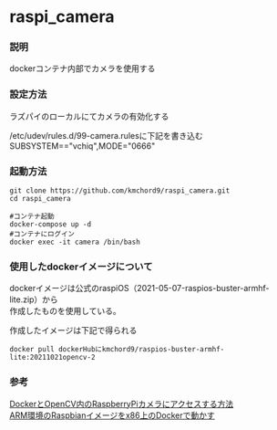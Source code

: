 # raspi_camera

### 説明
dockerコンテナ内部でカメラを使用する

### 設定方法

ラズパイのローカルにてカメラの有効化する

/etc/udev/rules.d/99-camera.rulesに下記を書き込む<br>
SUBSYSTEM=="vchiq",MODE="0666"

### 起動方法

```
git clone https://github.com/kmchord9/raspi_camera.git
cd raspi_camera

#コンテナ起動
docker-compose up -d
#コンテナにログイン
docker exec -it camera /bin/bash
```

### 使用したdockerイメージについて
dockerイメージは公式のraspiOS（2021-05-07-raspios-buster-armhf-lite.zip）から<br>
作成したものを使用している。<br>

作成したイメージは下記で得られる<br>
```
docker pull dockerHubにkmchord9/raspios-buster-armhf-lite:20211021opencv-2
```
### 参考
[DockerとOpenCV内のRaspberryPiカメラにアクセスする方法](https://ichi.pro/docker-to-opencvnai-no-raspberrypi-kamera-ni-akusesusuru-hoho-105150967000465 "タイトル")<br>
[ARM環境のRaspbianイメージをx86上のDockerで動かす](https://qiita.com/hishi/items/61652e2d9755e17630de "タイトル")<br>



